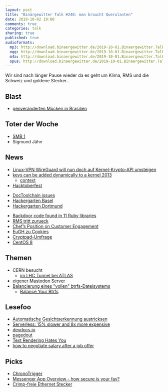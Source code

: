 ```yaml
---
layout: post
title: "Binärgewitter Talk #240: man braucht Querulanten"
date: 2019-10-02 19:00
comments: true
categories: talk
sharing: true
published: true
audioformats:
  mp3: http://download.binaergewitter.de/2019-10-01.Binaergewitter.Talk.240.mp3
  ogg: http://download.binaergewitter.de/2019-10-01.Binaergewitter.Talk.240.ogg
  m4a: http://download.binaergewitter.de/2019-10-01.Binaergewitter.Talk.240.m4a
  opus: http://download.binaergewitter.de/2019-10-01.Binaergewitter.Talk.240.opus
---
```

Wir sind nach länger Pause wieder da es geht um Klima, RMS und die Schweiz und goldene Stecker..

## Blast
- [genveränderten Mücken in Brasilien]( https://twitter.com/i/web/status/1172597526727462917 )

## Toter der Woche
- [SMB 1](https://www.pro-linux.de/news/1/27456/samba-411-schaltet-smb1-ab.html )
- Sigmund Jähn


## News
- [Linux-VPN WireGuard will nun doch auf Kernel-Krypto-API umsteigen]( https://www.heise.de/newsticker/meldung/Linux-VPN-WireGuard-will-nun-doch-auf-Kernel-Krypto-API-umsteigen-4540323.html )
- [keys can be added dynamically to a kernel 2013]( https://git.kernel.org/pub/scm/linux/kernel/git/torvalds/linux.git/commit/?id=aefcf2f4b58155d27340ba5f9ddbe9513da8286d )
  * [context]( https://arstechnica.com/information-technology/2013/02/linus-torvalds-i-will-not-change-linux-to-deep-throat-microsoft/ )
- [Hacktoberfest]( https://hacktoberfest.digitalocean.com/ )
 * [DocToolchain issues](https://github.com/docToolchain/docToolchain/issues?q=is%3Aopen+is%3Aissue+label%3Ahacktoberfest )
 * [Hackergarten Basel](https://www.meetup.com/de-DE/Hackergarten-Basel/events/264986572/ ) 
 * [Hackergarten Dortmund](https://www.meetup.com/de-DE/Softwerkskammer-Ruhrgebiet/events/259817215/ )
- [Backdoor code found in 11 Ruby libraries]( https://www.zdnet.com/article/backdoor-code-found-in-11-ruby-libraries/ )
- [RMS tritt zurueck]( https://www.pro-linux.de/news/1/27441/richard-stallman-tritt-als-pr%C3%A4sident-der-free-software-foundation-zur%C3%BCck.html )
- [Chef’s Position on Customer Engagement]( https://blog.chef.io/chefs-position-on-customer-engagement-in-the-public-and-private-sectors/ )  
- [EuGH zu Cookies]( https://www.heise.de/newsticker/meldung/EuGH-Keine-Cookies-ohne-Zustimmung-4543630.html )
- [Cryptpad-Umfrage]( https://survey.cryptpad.fr/index.php/963384?lang=de )
- [CentOS 8]( https://www.pro-linux.de/news/1/27468/centos-80-und-stream-erschienen.html )


## Themen
- CERN besucht
  * [im LHC Tunnel bei ATLAS](https://twitter.com/ingoebel/status/1173294968657588224 )
- [eigener Mastodon Server]( https://jit.social/@ingo )
- [Balancierung eines "vollen" btrfs-Dateisystems]( https://www.slicewise.net/debian/balancierung-eines-vollen-btrfs-dateisystems/ )
  * [Balance Your Btrfs]( https://l33tsource.com/blog/2014/11/14/Balance-your-btrfs/ )

## Lesefoo
- [Automatische Gesichtserkennung austricksen]( https://www.deutschlandfunk.de/biometrie-automatische-gesichtserkennung-austricksen.676.de.html?dram:article_id=459175 )
- [Serverless: 15% slower and 8x more expensive]( http://einaregilsson.com/serverless-15-percent-slower-and-eight-times-more-expensive/ )
- [devdocs.io]( https://devdocs.io/ )
- [pagedout]( https://pagedout.institute/ )
- [Text Rendering Hates You]( https://gankra.github.io/blah/text-hates-you/ )
- [how to negotiate salary after a job offer]( https://www.askamanager.org/2019/03/how-to-negotiate-salary-after-a-job-offer.html )

## Picks
- [ChronoTrigger]( https://github.com/MayaPosch/ChronoTrigger )
- [Messenger App Overview - how secure is your fav?](https://www.securemessagingapps.com/)
- [Crimp-freie Ethernet Stecker]( https://amzn.to/2pdvU2f )


